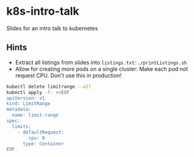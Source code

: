 # k8s-intro-talk

Slides for an intro talk to kubernetes

## Hints

* Extract all listings from slides into `listings.txt`: `./printListings.sh`
* Allow for creating more pods on a single cluster: Make each pod not request CPU.
  Don't use this in production! 

```bash
kubectl delete limitrange --all
kubectl apply -f- <<EOF
apiVersion: v1
kind: LimitRange
metadata:
  name: limit-range
spec:
  limits:
    - defaultRequest:
        cpu: 0
      type: Container
EOF
```

